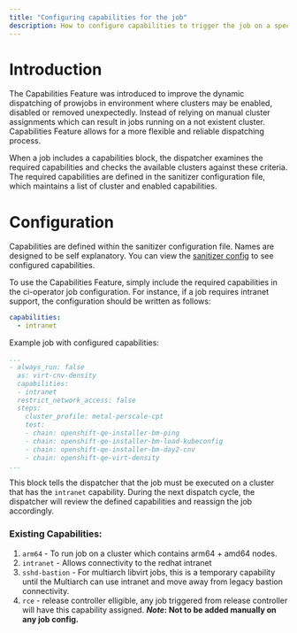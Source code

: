 ```yaml
---
title: "Configuring capabilities for the job"
description: How to configure capabilities to trigger the job on a specified cluster
---
```


# Introduction

The Capabilities Feature was introduced to improve the dynamic dispatching of prowjobs in environment where clusters may be enabled, disabled or removed unexpectedly. Instead of relying on manual cluster assignments which can result in jobs running on a not existent cluster. Capabilities Feature allows for a more flexible and reliable dispatching process.

When a job includes a capabilities block, the dispatcher examines the required capabilities and checks the available clusters against these criteria. The required capabilities are defined in the sanitizer configuration file, which maintains a list of cluster and enabled capabilities.

# Configuration

Capabilities are defined within the sanitizer configuration file. Names are designed to be self explanatory. You can view the [sanitizer config](https://github.com/openshift/release/blob/master/core-services/sanitize-prow-jobs/_clusters.yaml) to see configured capabilities.

To use the Capabilities Feature, simply include the required capabilities in the ci-operator job configuration. For instance, if a job requires intranet support, the configuration should be written as follows:

```yaml
capabilities:
  - intranet
```

Example job with configured capabilities:

```yaml
...
- always_run: false
  as: virt-cnv-density
  capabilities:
  - intranet
  restrict_network_access: false
  steps:
    cluster_profile: metal-perscale-cpt
    test:
    - chain: openshift-qe-installer-bm-ping
    - chain: openshift-qe-installer-bm-load-kubeconfig
    - chain: openshift-qe-installer-bm-day2-cnv
    - chain: openshift-qe-virt-density
...
```

This block tells the dispatcher that the job must be executed on a cluster that has the `intranet` capability. During the next dispatch cycle, the dispatcher will review the defined capabilities and reassign the job accordingly.

### Existing Capabilities:

1. `arm64` - To run job on a cluster which contains arm64 + amd64 nodes.
2. `intranet` - Allows connectivity to the redhat intranet
3. `sshd-bastion` - For multiarch libvirt jobs, this is a temporary capability until the Multiarch can use intranet and move away from legacy bastion connectivity.
4. `rce` - release controller elligible, any job triggered from release controller will have this capability assigned.
***Note*: Not to be added manually on any job config.**
